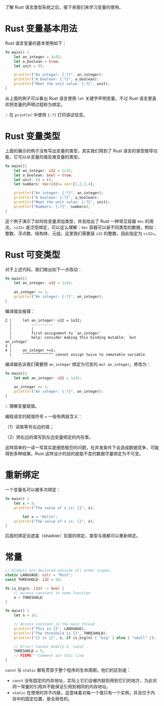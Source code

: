 了解 Rust 语言类型系统之后，接下来我们来学习变量的使用。

# Rust 变量基本用法

Rust 语言变量的基本使用如下：

```rust
fn main() {
    let an_integer = 1u32;
    let a_boolean = true;
    let unit = ();

    println!("An integer: {:?}", an_integer);
    println!("A boolean: {:?}", a_boolean);
    println!("Meet the unit value: {:?}", unit);
}
```

从上面的例子可以看出 Rust 语言使用 `let` 关键字声明变量，不过 Rust 语言更喜欢把变量的声明过程称为绑定。

💡 在 `println!` 中使用 `{:?}` 打印调试信息。

# Rust 变量类型

上面的展示的例子没有写出变量的类型，其实我们用到了 Rust 语言的类型推导功能，它可以从变量的值反推变量的类型。

```rust
fn main(){
    let an_integer: u32 = 1u32;
    let a_boolean: bool = true;
    let unit: () = ();
    let numbers: Vec<i32>= vec![1,2,3,4];

    println!("An integer: {:?}", an_integer);
    println!("A boolean: {:?}", a_boolean);
    println!("Meet the unit value: {:?}", unit);
    println!("Numbers: {:?}", numbers);
}
```

这个例子演示了如何给变量添加类型，并且给出了 Rust 一种常见容器 `Vec` 的用法，`<i32>` 是泛型绑定，可以这么理解：`Vec` 容器可以装不同类型的数据，例如：整数、浮点数、结构体、元组，这里我们需要装 `i32` 的整数，因此指定为 `<i32>`。



# Rust 可变类型

对于上述代码，我们做出如下一点改动：

```rust
fn main(){
    let an_integer: u32 = 1u32;
    
    an_integer += 1;
    println!("An integer: {:?}", an_integer);
}
```

编译就会报错：

```shell
2 |     let an_integer: u32 = 1u32;
  |         ----------
  |         |
  |         first assignment to `an_integer`
  |         help: consider making this binding mutable: `mut an_integer`
3 |     
4 |     an_integer +=1;
  |     ^^^^^^^^^^^^^^ cannot assign twice to immutable variable
```

编译器告诉我们需要把 `an_integer` 绑定为可变的 `mut an_integer`。修改为：

```rust
fn main(){
    let mut an_integer: u32 = 1u32;
    
    an_integer += 1;
    println!("An integer: {:?}", an_integer);
}
```

💡 理解变量赋值。

编程语言的赋值符号 `=` 一般有两层含义：

（1）读取等号右边的值；

（2）把右边的值写到左边变量绑定的内存里。

这样简单的一读一写其实是细思极恐的问题，在并发条件下会造成数据竞争，可能得到多种结果。Rust 这样设计的目的是能不变的数据尽量绑定为不可变。

# 重新绑定

一个变量名可以被多次绑定：

```rust
fn main() {
    let x = 5;
    println!("The value of x is: {}", x);

		let x = "Hello";
    println!("The value of x is: {}", x);
}
```

后面的绑定会遮盖（shadow）前面的绑定，类型与值都可以重新绑定。

# 常量

```rust
// Globals are declared outside all other scopes.
static LANGUAGE: &str = "Rust";
const THRESHOLD: i32 = 10;

fn is_big(n: i32) -> bool {
    // Access constant in some function
    n > THRESHOLD
}

fn main() {
    let n = 16;

    // Access constant in the main thread
    println!("This is {}", LANGUAGE);
    println!("The threshold is {}", THRESHOLD);
    println!("{} is {}", n, if is_big(n) { "big" } else { "small" });

    // Error! Cannot modify a `const`.
    THRESHOLD = 5;
    // FIXME ^ Comment out this line
}
```

 `const` 与 `static` 都有贯穿于整个程序的生命周期，他们的区别是：

- `const` 没有固定的内存地址，实际上它们会被内联到用到它们的地方，为此对同一常量的引用并不能保证引用到相同的内存地址。
- `static` 在使用时并不内联，这意味着对每一个值只有一个实例，并且位于内存中的固定位置，是全局性的。


